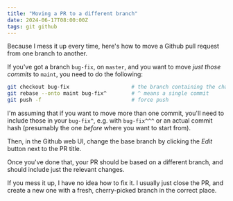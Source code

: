 ```yaml
---
title: "Moving a PR to a different branch"
date: 2024-06-17T08:00:00Z
tags: git github
---
```


Because I mess it up every time, here's how to move a Github pull request from one branch to another.

If you've got a branch `bug-fix`, on `master`, and you want to move _just those commits_ to `maint`, you need to do the
following:

```sh
git checkout bug-fix                    # the branch containing the changes
git rebase --onto maint bug-fix^        # ^ means a single commit
git push -f                             # force push
```

I'm assuming that if you want to move more than one commit, you'll need to include those in your `bug-fix^`, e.g. with
`bug-fix^^^` or an actual commit hash (presumably the one _before_ where you want to start from).

Then, in the Github web UI, change the base branch by clicking the _Edit_ button next to the PR title.

Once you've done that, your PR should be based on a different branch, and should include just the relevant changes.

If you mess it up, I have no idea how to fix it. I usually just close the PR, and create a new one with a fresh, cherry-picked branch in the correct place.
